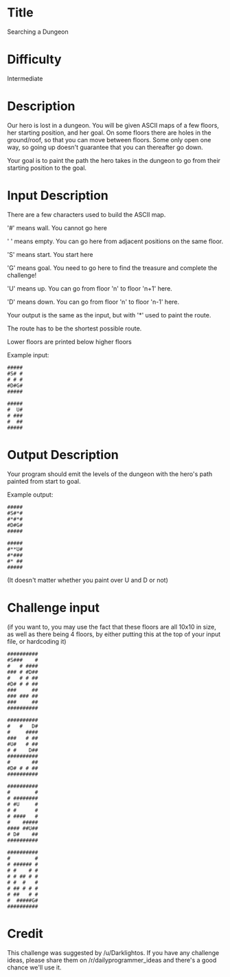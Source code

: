 # Title

Searching a Dungeon

# Difficulty

Intermediate

# Description

Our hero is lost in a dungeon. You will be given ASCII maps of a few floors, her starting position, and her goal. On some floors there are holes in the ground/roof, so that you can move between floors. Some only open one way, so going up doesn't guarantee that you can thereafter go down.

Your goal is to paint the path the hero takes in the dungeon to go from their starting position to the goal.

# Input Description

There are a few characters used to build the ASCII map.

'#' means wall. You cannot go here

' ' means empty. You can go here from adjacent positions on the same floor.

'S' means start. You start here

'G' means goal. You need to go here to find the treasure and complete the challenge!

'U' means up. You can go from floor 'n' to floor 'n+1' here.

'D' means down. You can go from floor 'n' to floor 'n-1' here.

Your output is the same as the input, but with '*' used to paint the route.

The route has to be the shortest possible route.

Lower floors are printed below higher floors

Example input:

    #####
    #S# #
    # # #
    #D#G#
    #####

    #####
    #  U#
    # ###
    #  ##
    #####

# Output Description

Your program should emit the levels of the dungeon with the hero's path painted from start to goal. 

Example output:

    #####
    #S#*#
    #*#*#
    #D#G#
    #####

    #####
    #**U#
    #*###
    #* ##
    #####

(It doesn't matter whether you paint over U and D or not)

# Challenge input

(if you want to, you may use the fact that these floors are all 10x10 in size, as well as there being 4 floors, by either putting this at the top of your input file, or hardcoding it)

    ##########
    #S###    #
    #   # ####
    ### # #D##
    #   # # ##
    #D# # # ##
    ###     ##
    ### ### ##
    ###     ##
    ##########

    ##########
    #   #   D#
    #     ####
    ###   # ##
    #U#   # ##
    # #    D##
    ##########
    #       ##
    #D# # # ##
    ##########

    ##########
    #        #
    # ########
    # #U     #
    # #      #
    # ####   #
    #    #####
    #### ##U##
    # D#    ##
    ##########

    ##########
    #        #
    # ###### #
    # #    # #
    # # ## # #
    # #  #   #
    # ## # # #
    # ##   # #
    #  #####G#
    ##########

# Credit

This challenge was suggested by /u/Darklightos. If you have any challenge ideas, please share them on /r/dailyprogrammer_ideas and there's a good chance we'll use it.
